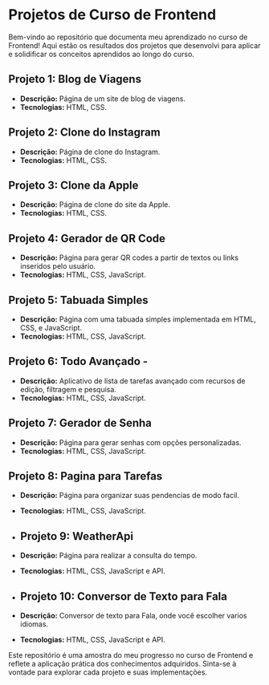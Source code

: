 # Projetos de Curso de Frontend

Bem-vindo ao repositório que documenta meu aprendizado no curso de Frontend! Aqui estão os resultados dos projetos que desenvolvi para aplicar e solidificar os conceitos aprendidos ao longo do curso.

## Projeto 1: Blog de Viagens
- **Descrição:** Página de um site de blog de viagens.
- **Tecnologias:** HTML, CSS.

## Projeto 2: Clone do Instagram
- **Descrição:** Página de clone do Instagram.
- **Tecnologias:** HTML, CSS.

## Projeto 3: Clone da Apple
- **Descrição:** Página de clone do site da Apple.
- **Tecnologias:** HTML, CSS.

## Projeto 4: Gerador de QR Code
- **Descrição:** Página para gerar QR codes a partir de textos ou links inseridos pelo usuário.
- **Tecnologias:** HTML, CSS, JavaScript.

## Projeto 5: Tabuada Simples
- **Descrição:** Página com uma tabuada simples implementada em HTML, CSS, e JavaScript.
- **Tecnologias:** HTML, CSS, JavaScript.

## Projeto 6: Todo Avançado - 
- **Descrição:** Aplicativo de lista de tarefas avançado com recursos de edição, filtragem e pesquisa.
- **Tecnologias:** HTML, CSS, JavaScript.

## Projeto 7: Gerador de Senha
- **Descrição:** Página para gerar senhas com opções personalizadas.
- **Tecnologias:** HTML, CSS, JavaScript.

## Projeto 8: Pagina para Tarefas
- **Descrição:** Página para organizar suas pendencias de modo facil.
- **Tecnologias:** HTML, CSS, JavaScript.

- ## Projeto 9: WeatherApi
- **Descrição:** Página para realizar a consulta do tempo.
- **Tecnologias:** HTML, CSS, JavaScript e API.

- ## Projeto 10: Conversor de Texto para Fala
- **Descrição:** Conversor de texto para Fala, onde você escolher varios idiomas.
- **Tecnologias:** HTML, CSS, JavaScript e API.





Este repositório é uma amostra do meu progresso no curso de Frontend e reflete a aplicação prática dos conhecimentos adquiridos. Sinta-se à vontade para explorar cada projeto e suas implementações.


